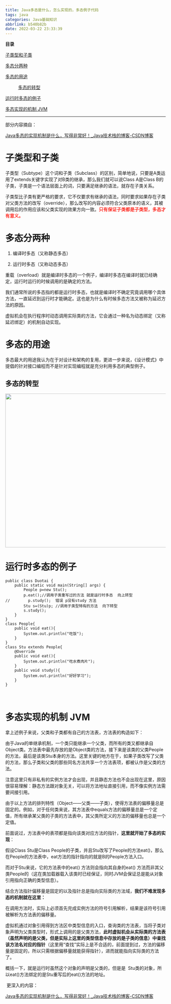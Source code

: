 ```yaml
---
title: Java多态是什么，怎么实现的，多态例子代码
tags: java
categories: Java基础知识
abbrlink: b540b82b
date: 2022-03-22 23:33:39
---
```


<!--more-->

<p id="main-toc"><strong>目录</strong></p>

<p id="%E5%AD%90%E7%B1%BB%E5%9E%8B%E5%92%8C%E5%AD%90%E7%B1%BB-toc" style="margin-left:0px;"><a href="#%E5%AD%90%E7%B1%BB%E5%9E%8B%E5%92%8C%E5%AD%90%E7%B1%BB">子类型和子类</a></p>

<p id="%E5%A4%9A%E6%80%81%E5%88%86%E4%B8%A4%E7%A7%8D-toc" style="margin-left:0px;"><a href="#%E5%A4%9A%E6%80%81%E5%88%86%E4%B8%A4%E7%A7%8D">多态分两种</a></p>

<p id="%E5%A4%9A%E6%80%81%E7%9A%84%E7%94%A8%E9%80%94-toc" style="margin-left:0px;"><a href="#%E5%A4%9A%E6%80%81%E7%9A%84%E7%94%A8%E9%80%94">多态的用途</a></p>

<p id="%E5%A4%9A%E6%80%81%E7%9A%84%E8%BD%AC%E5%9E%8B-toc" style="margin-left:40px;"><a href="#%E5%A4%9A%E6%80%81%E7%9A%84%E8%BD%AC%E5%9E%8B">多态的转型</a></p>

<p id="%E8%BF%90%E8%A1%8C%E6%97%B6%E5%A4%9A%E6%80%81%E7%9A%84%E4%BE%8B%E5%AD%90-toc" style="margin-left:0px;"><a href="#%E8%BF%90%E8%A1%8C%E6%97%B6%E5%A4%9A%E6%80%81%E7%9A%84%E4%BE%8B%E5%AD%90">运行时多态的例子</a></p>

<p id="%E5%A4%9A%E6%80%81%E5%AE%9E%E7%8E%B0%E7%9A%84%E6%9C%BA%E5%88%B6%20JVM-toc" style="margin-left:0px;"><a href="#%E5%A4%9A%E6%80%81%E5%AE%9E%E7%8E%B0%E7%9A%84%E6%9C%BA%E5%88%B6%20JVM">多态实现的机制 JVM</a></p>

<hr id="hr-toc" /><p>部分内容摘自：</p>

<p><a data-link-desc="作者：crane_practicewww.cnblogs.com/crane-practice/p/3671074.htmlJava多态的实现机制是父类或接口定义的引用变..." data-link-icon="https://g.csdnimg.cn/static/logo/favicon32.ico" data-link-title="Java多态的实现机制是什么，写得非常好！_Java技术栈的博客-CSDN博客" href="https://blog.csdn.net/youanyyou/article/details/91920093" title="Java多态的实现机制是什么，写得非常好！_Java技术栈的博客-CSDN博客">Java多态的实现机制是什么，写得非常好！_Java技术栈的博客-CSDN博客</a></p>

<h1 id="%E5%AD%90%E7%B1%BB%E5%9E%8B%E5%92%8C%E5%AD%90%E7%B1%BB"><strong>子类型和子类</strong></h1>

<p>子类型（Subtype）这个词和子类（Subclass）的区别，简单地说，只要是A类运用了extends关键字实现了对B类的继承，那么我们就可以说Class A是Class B的子类，子类是一个语法层面上的词，只要满足继承的语法，就存在子类关系。</p>

<p>子类型比子类有更严格的要求，它不仅要求有继承的语法，同时要求如果存在子类对父类方法的改写（override），那么改写的内容必须符合父类原本的语义，其被调用后的作用应该和父类实现的效果方向一致。<span style="color:#fe2c24;"><strong>只有保证子类都是子类型，多态才有意义。</strong></span></p>

<p></p>

<h1 id="%E5%A4%9A%E6%80%81%E5%88%86%E4%B8%A4%E7%A7%8D">多态分两种</h1>

<ol><li>
	<p>编译时多态（又称静态多态）</p>
	</li>
	<li>
	<p>运行时多态（又称动态多态）</p>
	</li>
</ol><p>重载（overload）就是编译时多态的一个例子，编译时多态在编译时就已经确定，运行时运行的时候调用的是确定的方法。</p>

<p>我们通常所说的多态指的都是运行时多态，也就是编译时不确定究竟调用哪个具体方法，一直延迟到运行时才能确定。这也是为什么有时候多态方法又被称为延迟方法的原因。</p>

<p>虚拟机会在执行程序时动态调用实际类的方法，它会通过一种名为动态绑定（又称延迟绑定）的机制自动实现。</p>

<p></p>

<h1 id="%E5%A4%9A%E6%80%81%E7%9A%84%E7%94%A8%E9%80%94"><strong>多态的用途</strong></h1>

<p>多态最大的用途我认为在于对设计和架构的复用，更进一步来说，《设计模式》中提倡的针对接口编程而不是针对实现编程就是充分利用多态的典型例子。</p>

<h2 id="%E5%A4%9A%E6%80%81%E7%9A%84%E8%BD%AC%E5%9E%8B">多态的转型</h2>

<p><img alt="" height="483" src="https://img-blog.csdnimg.cn/bcb48ad2fb8341f89a89a6f4133607b2.png?x-oss-process=image/watermark,type_d3F5LXplbmhlaQ,shadow_50,text_Q1NETiBAdHJpZ2dlcjMzMw==,size_20,color_FFFFFF,t_70,g_se,x_16" width="1183" /></p>

<h1 id="%E8%BF%90%E8%A1%8C%E6%97%B6%E5%A4%9A%E6%80%81%E7%9A%84%E4%BE%8B%E5%AD%90">运行时多态的例子</h1>

<pre>
<code class="language-java">public class Duotai {
    public static void main(String[] args) {
        People p=new Stu();
        p.eat();//调用子类重写过的方法 就是运行时多态  向上转型
//        p.study();  错误 p没有study 方法
        Stu s=(Stu)p; //调用子类型特有的方法  向下转型
        s.study();
    }
}
class People{
    public void eat(){
        System.out.println("吃饭");
    }
}
class Stu extends People{
    @Override
    public void eat(){
        System.out.println("吃水煮肉片");
    }
    public void study(){
        System.out.println("好好学习");
    }
}</code></pre>

<h1 id="%E5%A4%9A%E6%80%81%E5%AE%9E%E7%8E%B0%E7%9A%84%E6%9C%BA%E5%88%B6%20JVM"><br />
多态实现的机制 JVM</h1>

<p>拿上述例子来说，父类和子类都有自己的方法表，方法表的构造如下：</p>

<p>由于Java的单继承机制，一个类只能继承一个父类，而所有的类又都继承自Object类。方法表中最先存放的是Object类的方法，接下来是该类的父类People的方法，最后是该类Stu本身的方法。这里关键的地方在于，如果子类改写了父类的方法，那么子类和父类的那些同名方法共享一个方法表项，都被认作是父类的方法。</p>

<p>注意这里只有非私有的实例方法才会出现，并且静态方法也不会出现在这里，原因很容易理解：静态方法跟对象无关，可以将方法地址直接引用，而不像实例方法需要间接引用。</p>

<p>由于以上方法的排列特性（Object——父类——子类），使得方法表的偏移量总是固定的。例如，对于任何类来说，其方法表中equals方法的偏移量总是一个定值，所有继承某父类的子类的方法表中，其父类所定义的方法的偏移量也总是一个定值。</p>

<p>前面说过，方法表中的表项都是指向该类对应方法的指针，<strong>这里就开始了多态的实现</strong>：</p>

<p>假设Class Stu是Class People的子类，并且Stu改写了People的方法eat()，那么在People的方法表中，eat方法的指针指向的就是B的People方法入口。</p>

<p>而对于Stu来说，它的方法表中的eat() 方法则会指向其自身的eat() 方法而非其父类People的（这在类加载器载入该类时已经保证，同时JVM会保证总是能从对象引用指向正确的类型信息）。</p>

<p>结合方法指针偏移量是固定的以及指针总是指向实际类的方法域，<strong>我们不难发现多态的机制就在这里：</strong></p>

<p>在调用方法时，实际上必须首先完成实例方法的符号引用解析，结果是该符号引用被解析为方法表的偏移量。</p>

<p>虚拟机通过对象引用得到方法区中类型信息的入口，查询类的方法表，当将子类对象声明为父类类型时，形式上调用的是父类方法，<strong>此时虚拟机会从实际类的方法表（虽然声明的是父类，但是实际上这里的类型信息中存放的是子类的信息）中查找该方法名对应的指针</strong>（这里用“查找”实际上是不合适的，前面提到过，方法的偏移量是固定的，所以只需根据偏移量就能获得指针），进而就能指向实际类的方法了。</p>

<p>概括一下，就是运行时虽然这个对象的声明是父类的，但是是  Stu类的对象，所以eat()方法绑定的是Stu重写后的eat()方法的地址。</p>

<p> 更深入的内容：</p>

<p><a data-link-icon="https://csdnimg.cn/release/blog_editor_html/release2.0.8/ckeditor/plugins/CsdnLink/icons/icon-default.png?t=M276" data-link-title="Java多态的实现机制是什么，写得非常好！_Java技术栈的博客-CSDN博客" href="https://blog.csdn.net/youanyyou/article/details/91920093" title="Java多态的实现机制是什么，写得非常好！_Java技术栈的博客-CSDN博客">Java多态的实现机制是什么，写得非常好！_Java技术栈的博客-CSDN博客</a></p>
